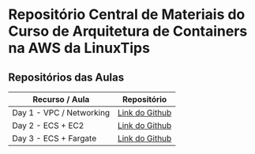 # Repositório Central de Materiais do Curso de Arquitetura de Containers na AWS da LinuxTips

## Repositórios das Aulas 

| Recurso / Aula                | Repositório                                                                                   |
|-------------------------------|-----------------------------------------------------------------------------------------------|
| Day 1 - VPC / Networking              | [Link do Github](https://github.com/So4resAlex/aws-containers-vpc)                 |
| Day 2 - ECS + EC2              | [Link do Github](https://github.com/So4resAlex/aws-containers-ecs-ec2-cluster)                 |
| Day 3 - ECS + Fargate            | [Link do Github](https://github.com/So4resAlex/arquitetura-containers-linuxtips/blob/main/docs/construction-dog%20.png)                 |
